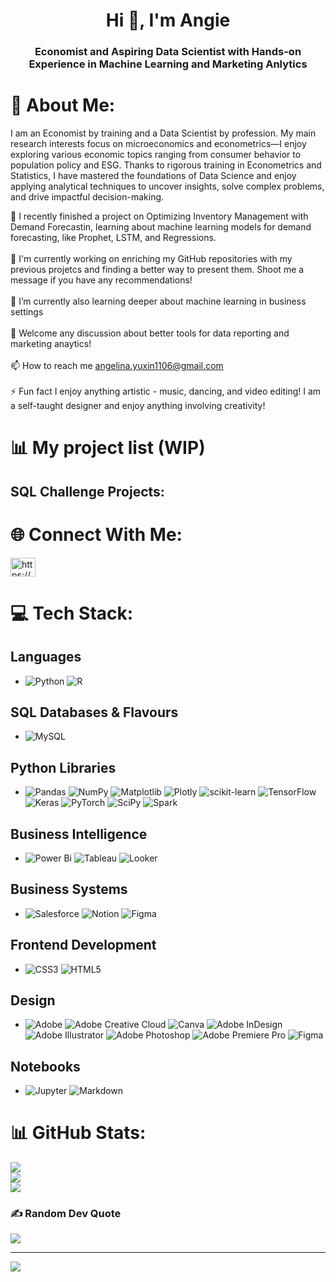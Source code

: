 <h1 align="center">Hi 👋, I'm Angie</h1>
<h3 align="center">Economist and Aspiring Data Scientist with Hands-on Experience in Machine Learning and Marketing Anlytics</h3>

# 💫 About Me:
I am an Economist by training and a Data Scientist by profession. My main research interests focus on microeconomics and econometrics—I enjoy exploring various economic topics ranging from consumer behavior to population policy and ESG. Thanks to rigorous training in Econometrics and Statistics, I have mastered the foundations of Data Science and enjoy applying analytical techniques to uncover insights, solve complex problems, and drive impactful decision-making.

🔭 I recently finished a project on Optimizing Inventory Management with Demand Forecastin, learning about machine learning models for demand forecasting, like Prophet, LSTM, and Regressions. <br><br>
🤔 I'm currently working on enriching my GitHub repositories with my previous projetcs and finding a better way to present them. Shoot me a message if you have any recommendations!<br><br>
🌱 I’m currently also learning deeper about machine learning in business settings <br><br>
💬 Welcome any discussion about better tools for data reporting and marketing anaytics!<br><br>
📫 How to reach me angelina.yuxin1106@gmail.com<br><br>
⚡ Fun fact I enjoy anything artistic - music, dancing, and video editing! I am a self-taught designer and enjoy anything involving creativity!

# 📊 My project list (WIP)

## SQL Challenge Projects:
### 


# 🌐 Connect With Me:
<a href="https://linkedin.com/in/https://www.linkedin.com/in/yuxin-gong-5408221aa/" target="blank"><img align="center" src="https://raw.githubusercontent.com/rahuldkjain/github-profile-readme-generator/master/src/images/icons/Social/linked-in-alt.svg" alt="https://www.linkedin.com/in/yuxin-gong-5408221aa/" height="30" width="40" /></a>

# 💻 Tech Stack:

## Languages

- ![Python](https://img.shields.io/badge/python-3670A0?style=for-the-badge&logo=python&logoColor=ffdd54) ![R](https://img.shields.io/badge/r-%23276DC3.svg?style=for-the-badge&logo=r&logoColor=white)

## SQL Databases & Flavours

- ![MySQL](https://img.shields.io/badge/MySQL-00000F?style=for-the-badge&logo=mysql&logoColor=white) 


## Python Libraries

- ![Pandas](https://img.shields.io/badge/pandas-%23150458.svg?style=for-the-badge&logo=pandas&logoColor=white) ![NumPy](https://img.shields.io/badge/numpy-%23013243.svg?style=for-the-badge&logo=numpy&logoColor=white) ![Matplotlib](https://img.shields.io/badge/Matplotlib-%23ffffff.svg?style=for-the-badge&logo=Matplotlib&logoColor=black) ![Plotly](https://img.shields.io/badge/Plotly-%233F4F75.svg?style=for-the-badge&logo=plotly&logoColor=white) ![scikit-learn](https://img.shields.io/badge/scikit--learn-%23F7931E.svg?style=for-the-badge&logo=scikit-learn&logoColor=white) ![TensorFlow](https://img.shields.io/badge/TensorFlow-%23FF6F00.svg?style=for-the-badge&logo=TensorFlow&logoColor=white) ![Keras](https://img.shields.io/badge/Keras-%23D00000.svg?style=for-the-badge&logo=Keras&logoColor=white) ![PyTorch](https://img.shields.io/badge/PyTorch-%23EE4C2C.svg?style=for-the-badge&logo=PyTorch&logoColor=white) ![SciPy](https://img.shields.io/badge/SciPy-%230C55A5.svg?style=for-the-badge&logo=scipy&logoColor=%white) ![Spark](https://img.shields.io/badge/Apache_Spark-FFFFFF?style=for-the-badge&logo=apachespark&logoColor=#E35A16)

## Business Intelligence

- ![Power Bi](https://img.shields.io/badge/power_bi-F2C811?style=for-the-badge&logo=powerbi&logoColor=black)  ![Tableau](https://img.shields.io/badge/Tableau-E97627.svg?style=for-the-badge&logo=Tableau&logoColor=white) ![Looker](https://img.shields.io/badge/Looker-4285F4.svg?style=for-the-badge&logo=Looker&logoColor=white)

## Business Systems

- ![Salesforce](https://img.shields.io/badge/Salesforce-00A1E0.svg?style=for-the-badge&logo=Salesforce&logoColor=white) ![Notion](https://img.shields.io/badge/Notion-%23000000.svg?style=for-the-badge&logo=notion&logoColor=white) ![Figma](https://img.shields.io/badge/Figma-F24E1E.svg?style=for-the-badge&logo=Figma&logoColor=white) 

## Frontend Development
- ![CSS3](https://img.shields.io/badge/css3-%231572B6.svg?style=for-the-badge&logo=css3&logoColor=white) ![HTML5](https://img.shields.io/badge/html5-%23E34F26.svg?style=for-the-badge&logo=html5&logoColor=white)


## Design
- ![Adobe](https://img.shields.io/badge/adobe-%23FF0000.svg?style=for-the-badge&logo=adobe&logoColor=white) ![Adobe Creative Cloud](https://img.shields.io/badge/Adobe%20Creative%20Cloud-DA1F26.svg?style=for-the-badge&logo=Adobe%20Creative%20Cloud&logoColor=white) ![Canva](https://img.shields.io/badge/Canva-%2300C4CC.svg?style=for-the-badge&logo=Canva&logoColor=white) ![Adobe InDesign](https://img.shields.io/badge/Adobe%20InDesign-49021F?style=for-the-badge&logo=adobeindesign&logoColor=FF3366) ![Adobe Illustrator](https://img.shields.io/badge/adobe%20illustrator-%23FF9A00.svg?style=for-the-badge&logo=adobe%20illustrator&logoColor=white) ![Adobe Photoshop](https://img.shields.io/badge/adobe%20photoshop-%2331A8FF.svg?style=for-the-badge&logo=adobe%20photoshop&logoColor=white) ![Adobe Premiere Pro](https://img.shields.io/badge/Adobe%20Premiere%20Pro-9999FF.svg?style=for-the-badge&logo=Adobe%20Premiere%20Pro&logoColor=white) ![Figma](https://img.shields.io/badge/figma-%23F24E1E.svg?style=for-the-badge&logo=figma&logoColor=white) 


## Notebooks
- ![Jupyter](https://img.shields.io/badge/Jupyter-F37626.svg?&style=for-the-badge&logo=Jupyter&logoColor=white) ![Markdown](https://img.shields.io/badge/markdown-%23000000.svg?style=for-the-badge&logo=markdown&logoColor=white)

# 📊 GitHub Stats:
![](https://github-readme-stats.vercel.app/api?username=Angethebot&theme=dark&hide_border=false&include_all_commits=false&count_private=false)<br/>
![](https://github-readme-streak-stats.herokuapp.com/?user=Angethebot&theme=dark&hide_border=false)<br/>
![](https://github-readme-stats.vercel.app/api/top-langs/?username=Angethebot&theme=dark&hide_border=false&include_all_commits=false&count_private=false&layout=compact)


### ✍️ Random Dev Quote
![](https://quotes-github-readme.vercel.app/api?type=horizontal&theme=radical)

---
[![](https://visitcount.itsvg.in/api?id=Angethbot&icon=0&color=0)](https://visitcount.itsvg.in)

